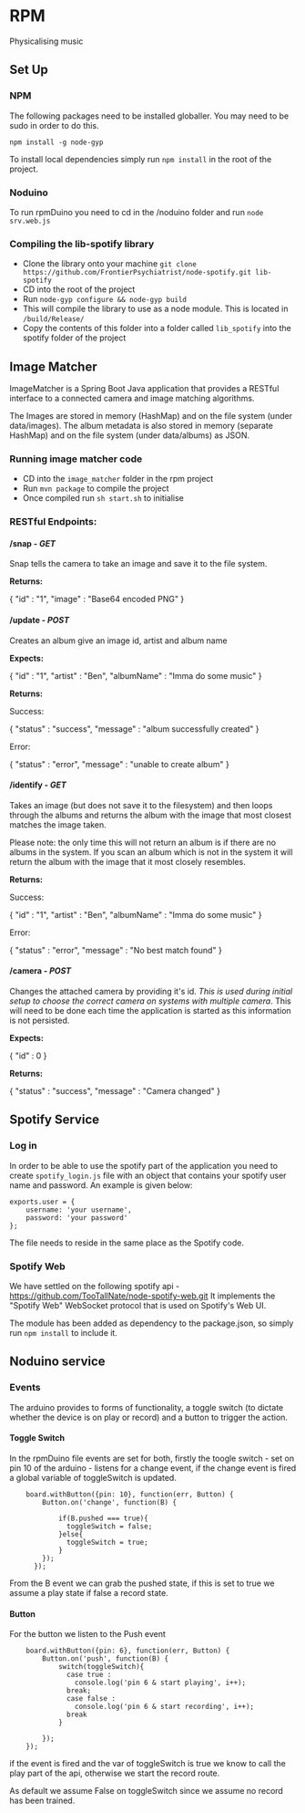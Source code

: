 # RPM

Physicalising music

## Set Up

### NPM
The following packages need to be installed globaller. You may need to be sudo in order to do this.

`npm install -g node-gyp`

To install local dependencies simply run `npm install` in the root of the project.

### Noduino
To run rpmDuino you need to cd in the /noduino folder and run `node srv.web.js`

### Compiling the lib-spotify library
* Clone the library onto your machine
`git clone https://github.com/FrontierPsychiatrist/node-spotify.git lib-spotify`
* CD into the root of the project
* Run `node-gyp configure && node-gyp build`
* This will compile the library to use as a node module. This is located in `/build/Release/`
* Copy the contents of this folder into a folder called `lib_spotify` into the spotify folder of the project


## Image Matcher
ImageMatcher is a Spring Boot Java application that provides a RESTful interface to a connected camera and image matching algorithms.

The Images are stored in memory (HashMap) and on the file system (under data/images).
The album metadata is also stored in memory (separate HashMap) and on the file system (under data/albums) as JSON.

### Running image matcher code
* CD into the `image_matcher` folder in the rpm project
* Run `mvn package` to compile the project
* Once compiled run `sh start.sh` to initialise

### RESTful Endpoints:

#### /snap - *GET*

Snap tells the camera to take an image and save it to the file system.

**Returns:**

{
	"id" : "1",
	"image" : "Base64 encoded PNG"
}

#### /update - *POST*

Creates an album give an image id, artist and album name

**Expects:**

{
	"id" : "1",
	"artist" : "Ben",
	"albumName" : "Imma do some music"
}

**Returns:**

Success:

{
	"status" : "success",
	"message" : "album successfully created"
}

Error:

{
	"status" : "error",
	"message" : "unable to create album"
}

#### /identify - *GET*

Takes an image (but does not save it to the filesystem) and then loops through the albums and returns the album with the
image that most closest matches the image taken.

Please note: the only time this will not return an album is if there are no albums in the system. If you scan an album
which is not in the system it will return the album with the image that it most closely resembles.

**Returns:**

Success:

{
	"id" : "1",
	"artist" : "Ben",
	"albumName" : "Imma do some music"
}

Error:

{
	"status" : "error",
	"message" : "No best match found"
}

#### /camera - *POST*

Changes the attached camera by providing it's id. *This is used during initial setup to choose the correct camera on systems
with multiple camera*. This will need to be done each time the application is started as this information is not persisted.

**Expects:**

{
	"id" : 0
}

**Returns:**

{
	"status" : "success",
	"message" : "Camera changed"
}

## Spotify Service
### Log in
In order to be able to use the spotify part of the application you need to create `spotify_login.js` file
with an object that contains your spotify user name and password. An example is given below:

	exports.user = {
		username: 'your username',
		password: 'your password'
	};

The file needs to reside in the same place as the Spotify code.

### Spotify Web
We have settled on the following spotify api - https://github.com/TooTallNate/node-spotify-web.git
It implements the "Spotify Web" WebSocket protocol that is used on Spotify's Web UI.

The module has been added as dependency to the package.json, so simply run `npm install` to include it.


## Noduino service
### Events
The arduino provides to forms of functionality, a toggle switch (to dictate whether the device is on play or record) and a button to trigger the action.

#### Toggle Switch

In the rpmDuino file events are set for both, firstly the toogle switch - set on pin 10 of the arduino - listens for a change event, if the change event is fired a global variable of toggleSwitch is updated.

		board.withButton({pin: 10}, function(err, Button) {
            Button.on('change', function(B) {

                if(B.pushed === true){
                  toggleSwitch = false;
                }else{
                  toggleSwitch = true;
                }
            });
          });

From the B event we can grab the pushed state, if this is set to true we assume a play state if false a record state.

#### Button

For the button we listen to the Push event

		board.withButton({pin: 6}, function(err, Button) {
        	Button.on('push', function(B) {
	            switch(toggleSwitch){
	              case true :
	                console.log('pin 6 & start playing', i++);
	              break;
	              case false :
	                console.log('pin 6 & start recording', i++);
	              break
	            }

        	});
    	});

if the event is fired and the var of toggleSwitch is true we know to call the play part of the api, otherwise we start the record route.

As default we assume False on toggleSwitch since we assume no record has been trained.